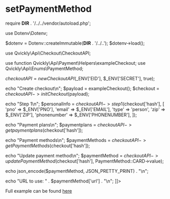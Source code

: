 # setPaymentMethod

<include from="Snippets-CheckoutAPI.md" element-id="snippet-header" />

<tabs>
<tab title="%code-php%">
<code-block lang="php">
<![CDATA[
<?php
declare(strict_types=1);

require __DIR__ . '/../../vendor/autoload.php';

use Dotenv\Dotenv;

$dotenv = Dotenv::createImmutable(__DIR__ . '/../..');
$dotenv->load();

use Qvickly\Api\Checkout\CheckoutAPI;

use function Qvickly\Api\Payment\Helpers\exampleCheckout;
use Qvickly\Api\Enums\PaymentMethod;

$checkoutAPI = new CheckoutAPI($_ENV['EID'], $_ENV['SECRET'], true);

echo "Create checkout\n";
$payload = exampleCheckout();
$checkout = $checkoutAPI->initCheckout($payload);

echo "Step 1\n";
$personalInfo = $checkoutAPI->step1($checkout['hash'], [
    'pno' => $_ENV['PNO'],
    'email' => $_ENV['EMAIL'],
    'type' => 'person',
    'zip' => $_ENV['ZIP'],
    'phonenumber' => $_ENV['PHONENUMBER'],
]);

echo "Payment plans\n";
$paymentplans = $checkoutAPI->getpaymentplans($checkout['hash']);

echo "Payment methods\n";
$paymentMethods = $checkoutAPI->getPaymentMethods($checkout['hash']);

echo "Update payment method\n";
$paymentMethod = $checkoutAPI->updatePaymentMethod($checkout['hash'], PaymentMethod::CARD->value);

echo json_encode($paymentMethod, JSON_PRETTY_PRINT) . "\n";

echo "URL to use: " . $paymentMethod['url'] . "\n";
]]>
</code-block>

Full example can be found [here](https://github.com/Billmate/qvickly-php-module/blob/main/examples/CheckoutAPI/5-setPaymentMethod.php)

<include from="Snippets-PHP-Module.md" element-id="snippet-composer-require" />

</tab>
</tabs>

<include from="Snippets-Examples.md" element-id="snippet-footer"></include>